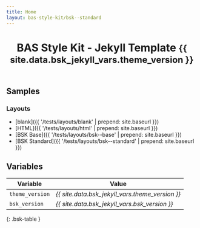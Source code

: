 ```yaml
---
title: Home
layout: bas-style-kit/bsk--standard
---
```


<header class="bsk-page-header">
    <h1>BAS Style Kit - Jekyll Template <small>{{ site.data.bsk_jekyll_vars.theme_version }}</small></h1>
</header>

## Samples

### Layouts

* [blank]({{ '/tests/layouts/blank' | prepend: site.baseurl }})
* [HTML]({{ '/tests/layouts/html' | prepend: site.baseurl }})
* [BSK Base]({{ '/tests/layouts/bsk--base' | prepend: site.baseurl }})
* [BSK Standard]({{ '/tests/layouts/bsk--standard' | prepend: site.baseurl }})

## Variables

| Variable        | Value                                           |
| --------------- | ----------------------------------------------- |
| `theme_version` | *{{ site.data.bsk_jekyll_vars.theme_version }}* |
| `bsk_version`   | *{{ site.data.bsk_jekyll_vars.bsk_version }}*   |
{: .bsk-table }
